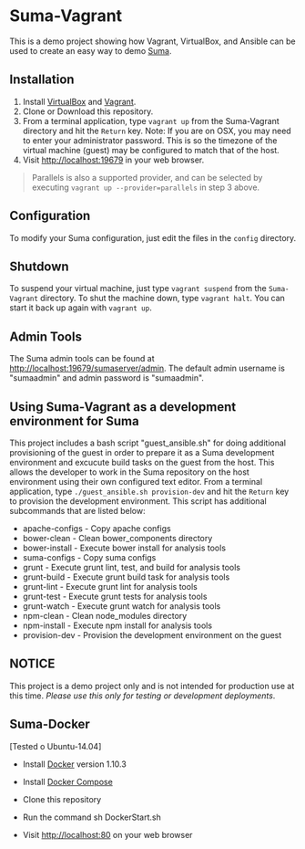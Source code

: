 # Suma-Vagrant

This is a demo project showing how Vagrant, VirtualBox, and Ansible can be used to create an easy way to demo [Suma](https://github.com/cazzerson/Suma).

## Installation

1. Install [VirtualBox](https://www.virtualbox.org/wiki/Downloads) and [Vagrant](https://www.vagrantup.com/downloads.html).
2. Clone or Download this repository.
3. From a terminal application, type `vagrant up` from the Suma-Vagrant directory and hit the `Return` key. Note: If you are on OSX, you may need to enter your administrator password. This is so the timezone of the virtual machine (guest) may be configured to match that of the host.
4. Visit [http://localhost:19679](http://localhost:19679) in your web browser.

> Parallels is also a supported provider, and can be selected
by executing `vagrant up --provider=parallels` in step 3 above.

## Configuration

To modify your Suma configuration, just edit the files in the `config` directory.

## Shutdown

To suspend your virtual machine, just type `vagrant suspend` from the `Suma-Vagrant` directory. To shut the machine down, type `vagrant halt`. You can start it back up again with `vagrant up`.

## Admin Tools

The Suma admin tools can be found at [http://localhost:19679/sumaserver/admin](http://localhost:19679/sumaserver/admin). The default admin username is "sumaadmin" and admin password is "sumaadmin".

## Using Suma-Vagrant as a development environment for Suma

This project includes a bash script "guest_ansible.sh" for doing additional provisioning of the guest in order to prepare it as a Suma development environment and excucute build tasks on the guest from the host. This allows the developer to work in the Suma repository on the host environment using their own configured text editor. From a terminal application, type `./guest_ansible.sh provision-dev` and hit the `Return` key to provision the development environment. This script has additional subcommands that are listed below:

  * apache-configs - Copy apache configs
  * bower-clean    - Clean bower_components directory
  * bower-install  - Execute bower install for analysis tools
  * suma-configs   - Copy suma configs
  * grunt          - Execute grunt lint, test, and build for analysis tools
  * grunt-build    - Execute grunt build task for analysis tools
  * grunt-lint     - Execute grunt lint for analysis tools
  * grunt-test     - Execute grunt tests for analysis tools
  * grunt-watch    - Execute grunt watch for analysis tools
  * npm-clean      - Clean node_modules directory
  * npm-install    - Execute npm install for analysis tools
  * provision-dev  - Provision the development environment on the guest

## NOTICE

This project is a demo project only and is not intended for production use at this time. *Please use this only for testing or development deployments*.

## Suma-Docker
[Tested o Ubuntu-14.04]

 - Install [Docker](https://docs.docker.com/installation) version 1.10.3
 - Install [Docker Compose](https://docs.docker.com/compose/install/)

 - Clone this repository
 - Run the command sh DockerStart.sh
 - Visit [http://localhost:80](http://localhost:80) on your web browser

